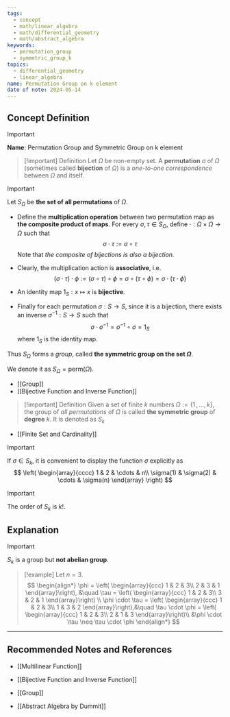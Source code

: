 ```yaml
---
tags:
  - concept
  - math/linear_algebra
  - math/differential_geometry
  - math/abstract_algebra
keywords:
  - permutation_group
  - symmetric_group_k
topics:
  - differential_geometry
  - linear_algebra
name: Permutation Group on k element
date of note: 2024-05-14
---
```


## Concept Definition

>[!important]
>**Name**: Permutation Group and Symmetric Group on k element


>[!important] Definition
>Let $\Omega$ be non-empty set. A **permutation** $\sigma$ of $\Omega$ (sometimes called **bijection** of $\Omega$) is a *one-to-one correspondence* between $\Omega$ and itself. 


>[!important]
>Let $S_{\Omega}$ be **the set of all permutations** of $\Omega$.
>
>- Define the **multiplication operation** between two permutation map as **the composite product of maps**. For every $\sigma, \tau \in S_{\Omega}$, define $\cdot: \Omega \times \Omega \to \Omega$ such that
>  $$
>  \sigma \cdot \tau := \sigma \circ \tau 
> $$
> Note that *the composite of bijections is also a bijection.*
> 
>- Clearly, the multiplication action is **associative**, i.e.
>  $$
>  (\sigma \cdot \tau) \cdot \phi := (\sigma \circ \tau) \circ \phi = \sigma \circ (\tau \circ \phi) =  \sigma \cdot (\tau \cdot \phi)
> $$
>- An identity map $1_{S}: x \mapsto x$ is **bijective**. 
>- Finally for each permutation $\sigma: S\to S$, since it is a bijection, there exists an inverse $\sigma^{-1}: S\to S$ such that 
>  $$
>  \sigma \cdot \sigma^{-1} = \sigma^{-1} \circ \sigma = 1_{S} 
> $$
> where $1_{S}$ is the identity map.
> 
> Thus $S_{\Omega}$ forms a *group*, called **the symmetric group on the set $\Omega$**. 
> 
> We denote it as $S_{\Omega} = \text{perm}(\Omega).$

- [[Group]]
- [[Bijective Function and Inverse Function]]



>[!important] Definition
>Given a set of finite $k$ numbers $\Omega:=\left\{ 1 \,{,}\ldots{,}\, k\right\}$, the group of *all permutations* of $\Omega$ is called **the symmetric group** of **degree** $k$.  It is denoted as $S_{k}$

- [[Finite Set and Cardinality]]

>[!important]
>If $\sigma \in S_{k}$, it is convenient to display the function $\sigma$ explicitly as
>$$
>\left(
>\begin{array}{cccc}
>1 & 2 & \cdots & n\\
>\sigma(1) & \sigma(2) & \cdots & \sigma(n)
\end{array}
\right)
>$$

>[!important]
>The order of $S_{k}$ is $k!.$




## Explanation

>[!important]
>$S_{k}$ is a group but **not abelian group**. 

>[!example]
>Let $n=3$. 
>$$
>\begin{align*}
>\phi = \left(
>\begin{array}{ccc}
>1 & 2 & 3\\
>2 & 3 & 1
> \end{array}\right), &\quad  \tau = \left(
>\begin{array}{ccc}
>1 & 2 & 3\\
>3 & 2 & 1
> \end{array}\right) \\
>\phi \cdot \tau =  \left(
>\begin{array}{ccc}
>1 & 2 & 3\\
>1 & 3 & 2
> \end{array}\right),&\quad \tau \cdot \phi =  \left(
>\begin{array}{ccc}
>1 & 2 & 3\\
>2 & 1 & 3
> \end{array}\right)\\
> &\phi \cdot \tau \neq  \tau \cdot \phi
\end{align*}
>$$




-----------
##  Recommended Notes and References

- [[Multilinear Function]]

- [[Bijective Function and Inverse Function]]
- [[Group]]

- [[Abstract Algebra by Dummit]]